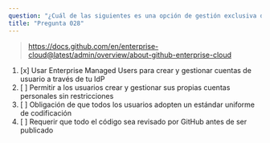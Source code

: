 ```yaml
---
question: "¿Cuál de las siguientes es una opción de gestión exclusiva de GitHub Enterprise Cloud?"
title: "Pregunta 028"
---
```


> https://docs.github.com/en/enterprise-cloud@latest/admin/overview/about-github-enterprise-cloud
1. [x] Usar Enterprise Managed Users para crear y gestionar cuentas de usuario a través de tu IdP
1. [ ] Permitir a los usuarios crear y gestionar sus propias cuentas personales sin restricciones
1. [ ] Obligación de que todos los usuarios adopten un estándar uniforme de codificación
1. [ ] Requerir que todo el código sea revisado por GitHub antes de ser publicado
